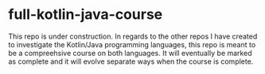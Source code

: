 # full-kotlin-java-course
This repo is under construction. In regards to the other repos I have created to investigate the Kotlin/Java programming languages, this repo is meant to be a compreehsive course on both languages. It will eventually be marked as complete and it will evolve separate ways when the course is complete.
